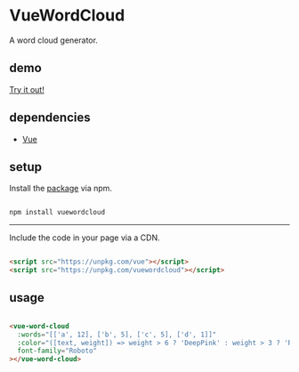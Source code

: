 # VueWordCloud

A word cloud generator.

## demo

[Try it out!](https://seregpie.github.io/VueWordCloud/)

## dependencies

- [Vue](https://github.com/vuejs/vue)

## setup

Install the [package](https://www.npmjs.com/package/vuewordcloud) via npm.

```sh

npm install vuewordcloud

```

---

Include the code in your page via a CDN.

```html

<script src="https://unpkg.com/vue"></script>
<script src="https://unpkg.com/vuewordcloud"></script>

```

## usage

```html

<vue-word-cloud
  :words="[['a', 12], ['b', 5], ['c', 5], ['d', 1]]"
  :color="([text, weight]) => weight > 6 ? 'DeepPink' : weight > 3 ? 'RoyalBlue' : 'Indigo'"
  font-family="Roboto"
></vue-word-cloud>

```
